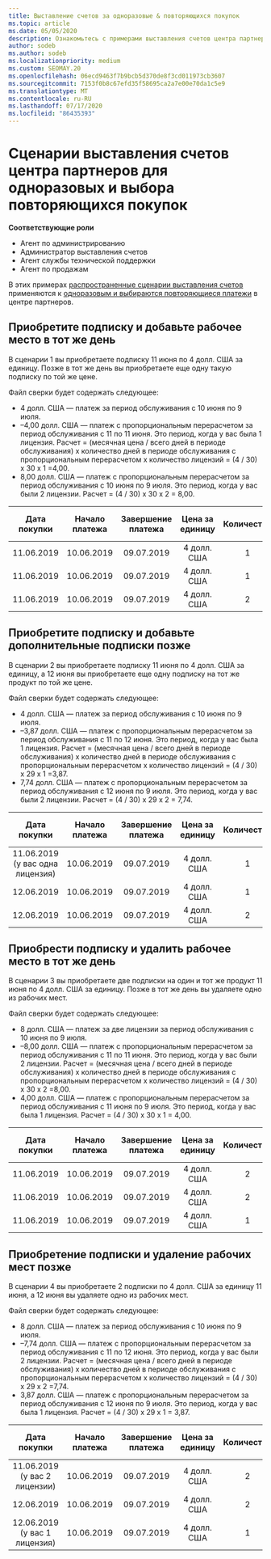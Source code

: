 ```yaml
---
title: Выставление счетов за одноразовые & повторяющихся покупок
ms.topic: article
ms.date: 05/05/2020
description: Ознакомьтесь с примерами выставления счетов центра партнеров за разовые и выберите повторяющиеся покупки. при покупке подписки, добавлении дополнительных подписок, добавлении или удалении рабочих мест.
author: sodeb
ms.author: sodeb
ms.localizationpriority: medium
ms.custom: SEOMAY.20
ms.openlocfilehash: 06ecd9463f7b9bcb5d370de8f3cd011973cb3607
ms.sourcegitcommit: 7153f0b8c67efd35f58695ca2a7e00e70da1c5e9
ms.translationtype: MT
ms.contentlocale: ru-RU
ms.lasthandoff: 07/17/2020
ms.locfileid: "86435393"
---
```

# <a name="partner-center-billing-scenarios-for-one-time-and-select-recurring-purchases"></a>Сценарии выставления счетов центра партнеров для одноразовых и выбора повторяющихся покупок

**Соответствующие роли**

- Агент по администрированию
- Администратор выставления счетов
- Агент службы технической поддержки
- Агент по продажам

В этих примерах [распространенные сценарии выставления счетов](common-billing-scenarios.md) применяются к [одноразовым и выбираются повторяющиеся платежи](one-time-and-recurring-billing.md) в центре партнеров.

## <a name="purchase-a-subscription-and-add-a-seat-on-the-same-day"></a>Приобретите подписку и добавьте рабочее место в тот же день

В сценарии 1 вы приобретаете подписку 11 июня по 4 долл. США за единицу. Позже в тот же день вы приобретаете еще одну такую подписку по той же цене.

Файл сверки будет содержать следующее:

- 4 долл. США — платеж за период обслуживания с 10 июня по 9 июля.
- –4,00 долл. США — платеж с пропорциональным перерасчетом за период обслуживания с 11 по 11 июня. Это период, когда у вас была 1 лицензия. Расчет = (месячная цена / всего дней в периоде обслуживания) x количество дней в периоде обслуживания с пропорциональным перерасчетом x количество лицензий = (4 / 30) x 30 x 1 =4,00.
- 8,00 долл. США — платеж с пропорциональным перерасчетом за период обслуживания с 10 июня по 9 июля. Это период, когда у вас были 2 лицензии. Расчет = (4 / 30) x 30 x 2 = 8,00.

|**Дата покупки**   |**Начало платежа** |**Завершение платежа**  |**Цена за единицу**  |**Количество**  |**"Сумма";** |**Charge Type** (Тип платежей) |
|:------:|:------:|:------:|:------:|:------:|:------:|:-----:|
|11.06.2019      |10.06.2019   |09.07.2019         |4 долл. США                |1                 |4 долл. США            |Создать         |
|11.06.2019     | 10.06.2019    |09.07.2019        |4 долл. США        |1        | –4 долл. США       |addQuantity           |
|11.06.2019     | 10.06.2019    |09.07.2019        |4 долл. США        | 2      |8 долл. США         |addQuantity           |

## <a name="purchase-a-subscription-and-add-more-subscriptions-later"></a>Приобретите подписку и добавьте дополнительные подписки позже

В сценарии 2 вы приобретаете подписку 11 июня по 4 долл. США за единицу, а 12 июня вы приобретаете еще одну подписку на тот же продукт по той же цене.

Файл сверки будет содержать следующее:

- 4 долл. США — платеж за период обслуживания с 10 июня по 9 июля.
- –3,87 долл. США — платеж с пропорциональным перерасчетом за период обслуживания с 11 по 12 июня. Это период, когда у вас была 1 лицензия. Расчет = (месячная цена / всего дней в периоде обслуживания) x количество дней в периоде обслуживания с пропорциональным перерасчетом x количество лицензий = (4 / 30) x 29 x 1 =3,87.
- 7,74 долл. США — платеж с пропорциональным перерасчетом за период обслуживания с 12 июня по 9 июля. Это период, когда у вас были 2 лицензии. Расчет = (4 / 30) x 29 x 2 = 7,74.

|**Дата покупки**   |**Начало платежа** |**Завершение платежа**  |**Цена за единицу**  |**Количество**  |**"Сумма";** |**Charge Type** (Тип платежей) |
|:------:|:------:|:------:|:------:|:------:|:------:|:-----:|
|11.06.2019 (у вас одна лицензия)     |10.06.2019   |09.07.2019         |4 долл. США         |1        |4 долл. США            |Создать         |
|12.06.2019     | 10.06.2019    |09.07.2019        |4 долл. США        |1        | –3,87 долл. США       |addQuantity           |
|12.06.2019     | 10.06.2019    |09.07.2019        |4 долл. США        | 2      |7,74 долл. США       |addQuantity           |

## <a name="purchase-a-subscription-and-remove-a-seat-on-the-same-day"></a>Приобрести подписку и удалить рабочее место в тот же день

В сценарии 3 вы приобретаете две подписки на один и тот же продукт 11 июня по 4 долл. США за единицу. Позже в тот же день вы удаляете одно из рабочих мест.  

Файл сверки будет содержать следующее:

- 8 долл. США — платеж за две лицензии за период обслуживания с 10 июня по 9 июля.
- –8,00 долл. США — платеж с пропорциональным перерасчетом за период обслуживания с 11 по 11 июня. Это период, когда у вас были 2 лицензии. Расчет = (месячная цена / всего дней в периоде обслуживания) x количество дней в периоде обслуживания с пропорциональным перерасчетом x количество лицензий = (4 / 30) x 30 x 2 =8,00.
- 4,00 долл. США — платеж с пропорциональным перерасчетом за период обслуживания с 11 июня по 9 июля. Это период, когда у вас была 1 лицензия. Расчет = (4 / 30) x 30 x 1 = 4,00.

|**Дата покупки**   |**Начало платежа** |**Завершение платежа**  |**Цена за единицу**  |**Количество**  |**"Сумма";** |**Charge Type** (Тип платежей) |
|:------:|:------:|:------:|:------:|:------:|:------:|:-----:|
|11.06.2019      |10.06.2019   |09.07.2019         |4 долл. США                |2                 |8 долл. США            |Создать         |
|11.06.2019     | 10.06.2019    |09.07.2019        |4 долл. США        |2        | -8 долл. США       |removeQuantity           |
|11.06.2019     | 10.06.2019    |09.07.2019        |4 долл. США        | 1      |4 долл. США         |removeQuantity           |

## <a name="purchase-a-subscription-and-remove-seats-later"></a>Приобретение подписки и удаление рабочих мест позже

В сценарии 4 вы приобретаете 2 подписки по 4 долл. США за единицу 11 июня, а 12 июня вы удаляете одно из рабочих мест.

Файл сверки будет содержать следующее:

- 8 долл. США — платеж за период обслуживания с 10 июня по 9 июля.
- –7,74 долл. США — платеж с пропорциональным перерасчетом за период обслуживания с 11 по 12 июня. Это период, когда у вас были 2 лицензии. Расчет = (месячная цена / всего дней в периоде обслуживания) x количество дней в периоде обслуживания с пропорциональным перерасчетом x количество лицензий = (4 / 30) x 29 x 2 =7,74.
- 3,87 долл. США — платеж с пропорциональным перерасчетом за период обслуживания с 12 июня по 9 июля. Это период, когда у вас была 1 лицензия. Расчет = (4 / 30) x 29 x 1 = 3,87.

|**Дата покупки**   |**Начало платежа** |**Завершение платежа**  |**Цена за единицу**  |**Количество**  |**"Сумма";** |**Charge Type** (Тип платежей) |
|:------:|:------:|:------:|:------:|:------:|:------:|:-----:|
|11.06.2019 (у вас 2 лицензии)     |10.06.2019   |09.07.2019         |4 долл. США         |2        |8 долл. США       |Создать       |
|12.06.2019     | 10.06.2019    |09.07.2019        |4 долл. США        |2        | –7,74 долл. США       |removeQuantity           |
|12.06.2019 (у вас 1 лицензия)    | 10.06.2019    |09.07.2019   |4 долл. США    |1      |3,87 долл. США    |removeQuantity |
